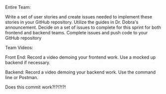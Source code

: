 Entire Team:

Write a set of user stories and create issues needed to implement these stories in your GitHub repository. Utilize the guides in Dr. Dobra's announcement.
Decide on a set of issues to complete for this sprint for both frontend and backend teams.
Complete issues and push code to your GitHub repository
 
Team Videos:

Front End:
  Record a video demoing your frontend work. Use a mocked up backend if necessary.

Backend:
  Record a video demoing your backend work. Use the command line or Postman.

  Does this commit work?!?!?!?!
